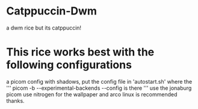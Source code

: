 # Catppuccin-Dwm
a dwm rice but its catppuccin!
# This rice works best with the following configurations
a picom config with shadows, put the config file in 'autostart.sh' where the 
'''
picom -b --experimental-backends --config <pathtoyourconfig>is there
'''
use the jonaburg picom
use nitrogen for the wallpaper
and arco linux is recommended
thanks.
